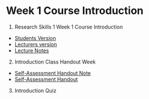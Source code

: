 # Week 1 Course Introduction


1. Research Skills 1 Week 1 Course Introduction 
- [Students Version](/week1/materials/Introduction-%20Student-Version.pptx) 
- [Lecturers version](/week1/materials/Introduction-Lecturers%20-Version.pptx)
- [Lecture Notes](/week1/materials/Class-Handout-Course-Introduction.md) 
2. Introduction Class Handout Week 
- [Self-Assessment Handout Note](/week1/materials/Handout-Introduction.md)
- [Self-Assessment Handout](/week1/materials/Class-Handout-Course-Introduction.docx)

3. Introduction Quiz 